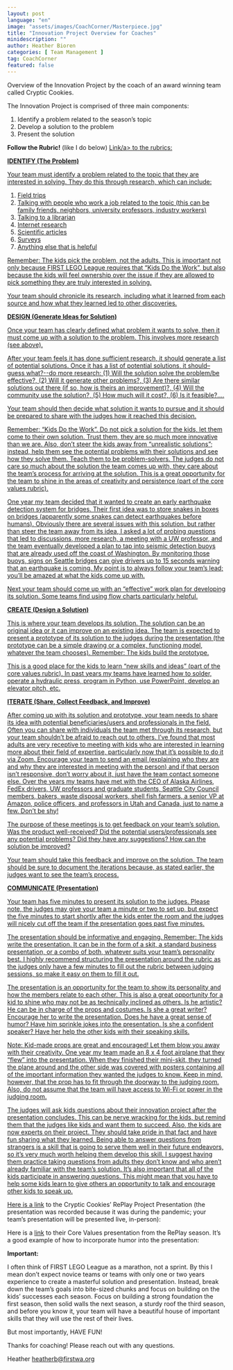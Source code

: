 ```yaml
---
layout: post
language: "en"
image: "assets/images/CoachCorner/Masterpiece.jpg"
title: "Innovation Project Overview for Coaches"
minidescription: ""
author: Heather Bioren
categories: [ Team Management ]
tag: CoachCorner
featured: false
---
```

Overview of the Innovation Project by the coach of an award winning team called Cryptic Cookies.

The Innovation Project is comprised of three main components:

1. Identify a problem related to the season’s topic
2. Develop a solution to the problem
3. Present the solution

**Follow the Rubric!** (like I do below) <a href="https://firstinspiresst01.blob.core.windows.net/first-energize/fll-challenge/fll-challenge-superpowered-rubrics.pdf">Link/a> to the rubrics:

**IDENTIFY (The Problem)**

Your team must identify a problem related to the topic that they are interested in solving. They do this through research, which can include:

1. Field trips
2. Talking with people who work a job related to the topic (this can be family friends, neighbors, university professors, industry workers)
3. Talking to a librarian
4. Internet research
5. Scientific articles
6. Surveys
7. Anything else that is helpful

Remember: The kids pick the problem, not the adults. This is important not only because FIRST LEGO League requires that “Kids Do the Work”, but also because the kids will feel ownership over the issue if they are allowed to pick something they are truly interested in solving.

Your team should chronicle its research, including what it learned from each source and how what they learned led to other discoveries.

**DESIGN (Generate Ideas for Solution)**

Once your team has clearly defined what problem it wants to solve, then it must come up with a solution to the problem. This involves more research (see above).

After your team feels it has done sufficient research, it should generate a list of potential solutions. Once it has a list of potential solutions, it should–guess what?--do more research: (1) Will the solution solve the problem/be effective?, (2) Will it generate other problems?, (3) Are there similar solutions out there (if so, how is theirs an improvement)?, (4) Will the community use the solution?, (5) How much will it cost?, (6) Is it feasible?....

Your team should then decide what solution it wants to pursue and it should be prepared to share with the judges how it reached this decision.

Remember: “Kids Do the Work”. Do not pick a solution for the kids, let them come to their own solution. Trust them, they are so much more innovative than we are. Also, don’t steer the kids away from “unrealistic solutions”; instead, help them see the potential problems with their solutions and see how they solve them. Teach them to be problem-solvers. The judges do not care so much about the solution the team comes up with, they care about the team’s process for arriving at the solution. This is a great opportunity for the team to shine in the areas of creativity and persistence (part of the core values rubric).

One year my team decided that it wanted to create an early earthquake detection system for bridges. Their first idea was to store snakes in boxes on bridges (apparently some snakes can detect earthquakes before humans). Obviously there are several issues with this solution, but rather than steer the team away from its idea, I asked a lot of probing questions that led to discussions, more research, a meeting with a UW professor, and the team eventually developed a plan to tap into seismic detection buoys that are already used off the coast of Washington. By monitoring those buoys, signs on Seattle bridges can give drivers up to 15 seconds warning that an earthquake is coming. My point is to always follow your team’s lead; you’ll be amazed at what the kids come up with.

Next your team should come up with an “effective” work plan for developing its solution. Some teams find using flow charts particularly helpful.

**CREATE (Design a Solution)**

This is where your team develops its solution. The solution can be an original idea or it can improve on an existing idea. The team is expected to present a prototype of its solution to the judges during the presentation (the prototype can be a simple drawing or a complex, functioning model, whatever the team chooses). Remember: The kids build the prototype.

This is a good place for the kids to learn “new skills and ideas” (part of the core values rubric). In past years my teams have learned how to solder, operate a hydraulic press, program in Python, use PowerPoint, develop an elevator pitch, etc.

**ITERATE (Share, Collect Feedback, and Improve)**

After coming up with its solution and prototype, your team needs to share its idea with potential beneficiaries/users and professionals in the field. Often you can share with individuals the team met through its research, but your team shouldn’t be afraid to reach out to others. I’ve found that most adults are very receptive to meeting with kids who are interested in learning more about their field of expertise, particularly now that it’s possible to do it via Zoom. Encourage your team to send an email (explaining who they are and why they are interested in meeting with the person) and if that person isn’t responsive, don’t worry about it, just have the team contact someone else. Over the years my teams have met with the CEO of Alaska Airlines, FedEx drivers, UW professors and graduate students, Seattle City Council members, bakers, waste disposal workers, shell fish farmers, a senior VP at Amazon, police officers, and professors in Utah and Canada, just to name a few. Don’t be shy!

The purpose of these meetings is to get feedback on your team’s solution. Was the product well-received? Did the potential users/professionals see any potential problems? Did they have any suggestions? How can the solution be improved?

Your team should take this feedback and improve on the solution. The team should be sure to document the iterations because, as stated earlier, the judges want to see the team’s process.

**COMMUNICATE (Presentation)**

Your team has five minutes to present its solution to the judges. Please note, the judges may give your team a minute or two to set up, but expect the five minutes to start shortly after the kids enter the room and the judges will nicely cut off the team if the presentation goes past five minutes.

The presentation should be informative and engaging. Remember: The kids write the presentation. It can be in the form of a skit, a standard business presentation, or a combo of both, whatever suits your team’s personality best. I highly recommend structuring the presentation around the rubric as the judges only have a few minutes to fill out the rubric between judging sessions, so make it easy on them to fill it out.

The presentation is an opportunity for the team to show its personality and how the members relate to each other. This is also a great opportunity for a kid to shine who may not be as technically inclined as others. Is he artistic? He can be in charge of the props and costumes. Is she a great writer? Encourage her to write the presentation. Does he have a great sense of humor? Have him sprinkle jokes into the presentation. Is she a confident speaker? Have her help the other kids with their speaking skills.

Note: Kid-made props are great and encouraged! Let them blow you away with their creativity. One year my team made an 8 x 4 foot airplane that they “flew” into the presentation. When they finished their mini-skit, they turned the plane around and the other side was covered with posters containing all of the important information they wanted the judges to know. Keep in mind, however, that the prop has to fit through the doorway to the judging room. Also, do not assume that the team will have access to Wi-Fi or power in the judging room.

The judges will ask kids questions about their innovation project after the presentation concludes. This can be nerve wracking for the kids, but remind them that the judges like kids and want them to succeed. Also, the kids are now experts on their project. They should take pride in that fact and have fun sharing what they learned. Being able to answer questions from strangers is a skill that is going to serve them well in their future endeavors, so it’s very much worth helping them develop this skill. I suggest having them practice taking questions from adults they don’t know and who aren’t already familiar with the team’s solution. It’s also important that all of the kids participate in answering questions. This might mean that you have to help some kids learn to give others an opportunity to talk and encourage other kids to speak up.

Here is a <a href="https://www.youtube.com/watch?v=lB7B_fDYS94">link</a> to the Cryptic Cookies’ RePlay Project Presentation (the presentation was recorded because it was during the pandemic; your team’s presentation will be presented live, in-person):

Here is a <a href="https://www.youtube.com/watch?v=xktSfZhoYf0">link</a> to their Core Values presentation from the RePlay season. It’s a good example of how to incorporate humor into the presentation:

**Important:**

I often think of FIRST LEGO League as a marathon, not a sprint. By this I mean don’t expect novice teams or teams with only one or two years experience to create a masterful solution and presentation. Instead, break down the team’s goals into bite-sized chunks and focus on building on the kids’ successes each season. Focus on building a strong foundation the first season, then solid walls the next season, a sturdy roof the third season, and before you know it, your team will have a beautiful house of important skills that they will use the rest of their lives.

But most importantly, HAVE FUN!

Thanks for coaching! Please reach out with any questions.

Heather
heatherb@firstwa.org
